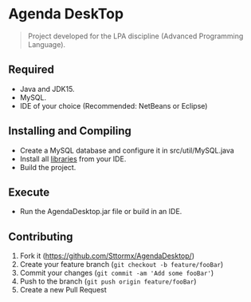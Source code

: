 # Agenda DeskTop
> Project developed for the LPA discipline (Advanced Programming Language).

## Required
- Java and JDK15.
- MySQL.
- IDE of your choice (Recommended: NetBeans or Eclipse) 

## Installing and Compiling
- Create a MySQL database and configure it in src/util/MySQL.java
- Install all [libraries] from your IDE.
- Build the project.

## Execute
- Run the AgendaDesktop.jar file or build in an IDE.
## Contributing

1. Fork it (<https://github.com/Sttormx/AgendaDesktop/>)
2. Create your feature branch (`git checkout -b feature/fooBar`)
3. Commit your changes (`git commit -am 'Add some fooBar'`)
4. Push to the branch (`git push origin feature/fooBar`)
5. Create a new Pull Request

[libraries]: https://github.com/Sttormx/AgendaDesktop/tree/master/libraries
